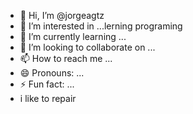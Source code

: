 - 👋 Hi, I’m @jorgeagtz
- 👀 I’m interested in ...lerning programing
- 🌱 I’m currently learning ...
- 💞️ I’m looking to collaborate on ...
- 📫 How to reach me ...
- 😄 Pronouns: ...
- ⚡ Fun fact: ...
- i like to repair
<!---
jorgeagtz/jorgeagtz is a ✨ special ✨ repository because its `README.md` (this file) appears on your GitHub profile.
You can click the Preview link to take a look at your changes.
--->
